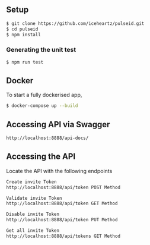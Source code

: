 ## Setup

```sh
$ git clone https://github.com/iceheartz/pulseid.git
$ cd pulseid
$ npm install
```

### Generating the unit test

```sh
$ npm run test
```

## Docker

To start a fully dockerised app,

```sh
$ docker-compose up --build
```

## Accessing API via Swagger

```sh
http://localhost:8888/api-docs/
```

## Accessing the API

Locate the API with the following endpoints

```sh
Create invite Token
http://localhost:8888/api/token POST Method

Validate invite Token
http://localhost:8888/api/token GET Method

Disable invite Token
http://localhost:8888/api/token PUT Method

Get all invite Token
http://localhost:8888/api/tokens GET Method

```